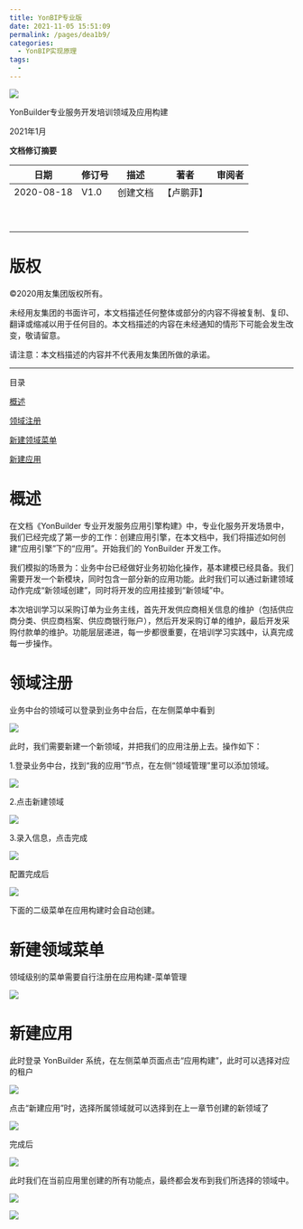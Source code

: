 ```yaml
---
title: YonBIP专业版
date: 2021-11-05 15:51:09
permalink: /pages/dea1b9/
categories:
  - YonBIP实现原理
tags:
  - 
---
```

![](/media/38b46937452c73d313549de9ff5c3063.png)

YonBuilder专业服务开发培训领域及应用构建

2021年1月

**文档修订摘要**

| 日期       | 修订号 | 描述     | 著者       | 审阅者 |
|------------|--------|----------|------------|--------|
| 2020-08-18 | V1.0   | 创建文档 | 【卢鹏菲】 |        |
|            |        |          |            |        |
|            |        |          |            |        |
|            |        |          |            |        |
|            |        |          |            |        |
|            |        |          |            |        |
|            |        |          |            |        |
|            |        |          |            |        |
|            |        |          |            |        |
|            |        |          |            |        |

# 版权

©2020用友集团版权所有。

未经用友集团的书面许可，本文档描述任何整体或部分的内容不得被复制、复印、翻译或缩减以用于任何目的。本文档描述的内容在未经通知的情形下可能会发生改变，敬请留意。

请注意：本文档描述的内容并不代表用友集团所做的承诺。

---

目录

[ 概述 ](#概述)

[ 领域注册 ](#领域注册)

[ 新建领域菜单 ](#新建领域菜单)

[ 新建应用 ](#新建应用)

# 概述

在文档《YonBuilder
专业开发服务应用引擎构建》中，专业化服务开发场景中，我们已经完成了第一步的工作：创建应用引擎，在本文档中，我们将描述如何创建“应用引擎”下的“应用”。开始我们的
YonBuilder 开发工作。

我们模拟的场景为：业务中台已经做好业务初始化操作，基本建模已经具备。我们需要开发一个新模块，同时包含一部分新的应用功能。此时我们可以通过新建领域动作完成“新领域创建”，同时将开发的应用挂接到“新领域”中。

本次培训学习以采购订单为业务主线，首先开发供应商相关信息的维护（包括供应商分类、供应商档案、供应商银行账户），然后开发采购订单的维护，最后开发采购付款单的维护。功能层层递进，每一步都很重要，在培训学习实践中，认真完成每一步操作。

# 领域注册

业务中台的领域可以登录到业务中台后，在左侧菜单中看到

![](/media/5b40776391301cd5eea774c5d9b2d5bb.jpg)

此时，我们需要新建一个新领域，并把我们的应用注册上去。操作如下：

1.登录业务中台，找到“我的应用”节点，在左侧“领域管理”里可以添加领域。

![](/media/b7e4752096938cfcb1fa567abe80a870.jpg)

2.点击新建领域

![](/media/ba669fd802a044651a3285bb84074eeb.jpg)

3.录入信息，点击完成

![](/media/e29f07034216d31077eb5824644b8a01.jpg)

配置完成后

![](/media/ebadb05abfa1d85295bd1ca3b516d244.jpg)

下面的二级菜单在应用构建时会自动创建。

# 新建领域菜单

领域级别的菜单需要自行注册在应用构建-菜单管理

![](/media/ebdae6e6ac4125de4d5a47d4b83a3cfd.jpg)

# 新建应用

此时登录 YonBuilder 系统，在左侧菜单页面点击“应用构建”，此时可以选择对应的租户

![](/media/55652620ce22e85f0e6b48017fddc360.jpg)

点击“新建应用”时，选择所属领域就可以选择到在上一章节创建的新领域了

![](/media/a8c273b9f1543d9b68e6f8bb095fec87.jpg)

完成后

![](/media/b3e20232e7289be382a390a1d907ecf4.jpg)

此时我们在当前应用里创建的所有功能点，最终都会发布到我们所选择的领域中。

![](/media/a55ad4f54640db868d7ce16a72d98d2b.jpg)

![](/media/38b46937452c73d313549de9ff5c3063.png)
